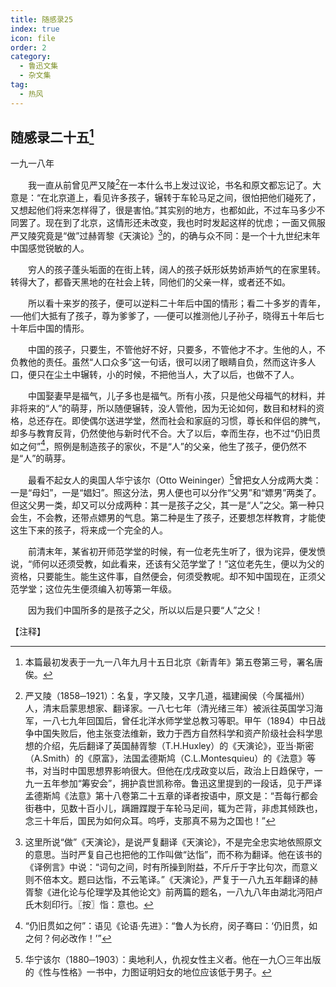 ```yaml
---
title: 随感录25
index: true
icon: file
order: 2
category:
  - 鲁迅文集
  - 杂文集
tag:  
  - 热风
---
```


## 随感录二十五[^①]

一九一八年

　　我一直从前曾见严又陵[^②]在一本什么书上发过议论，书名和原文都忘记了。大意是：“在北京道上，看见许多孩子，辗转于车轮马足之间，很怕把他们碰死了，又想起他们将来怎样得了，很是害怕。”其实别的地方，也都如此，不过车马多少不同罢了。现在到了北京，这情形还未改变，我也时时发起这样的忧虑；一面又佩服严又陵究竟是“做”过赫胥黎《天演论》[^③]的，的确与众不同：是一个十九世纪末年中国感觉锐敏的人。

　　穷人的孩子蓬头垢面的在街上转，阔人的孩子妖形妖势娇声娇气的在家里转。转得大了，都昏天黑地的在社会上转，同他们的父亲一样，或者还不如。

　　所以看十来岁的孩子，便可以逆料二十年后中国的情形；看二十多岁的青年，──他们大抵有了孩子，尊为爹爹了，──便可以推测他儿子孙子，晓得五十年后七十年后中国的情形。

　　中国的孩子，只要生，不管他好不好，只要多，不管他才不才。生他的人，不负教他的责任。虽然“人口众多”这一句话，很可以闭了眼睛自负，然而这许多人口，便只在尘土中辗转，小的时候，不把他当人，大了以后，也做不了人。

　　中国娶妻早是福气，儿子多也是福气。所有小孩，只是他父母福气的材料，并非将来的“人”的萌芽，所以随便辗转，没人管他，因为无论如何，数目和材料的资格，总还存在。即使偶尔送进学堂，然而社会和家庭的习惯，尊长和伴侣的脾气，却多与教育反背，仍然使他与新时代不合。大了以后，幸而生存，也不过“仍旧贯如之何”[^④]，照例是制造孩子的家伙，不是“人”的父亲，他生了孩子，便仍然不是“人”的萌芽。

　　最看不起女人的奥国人华宁该尔（Otto Weininger）[^⑤]曾把女人分成两大类：一是“母妇”，一是“娼妇”。照这分法，男人便也可以分作“父男”和“嫖男”两类了。但这父男一类，却又可以分成两种：其一是孩子之父，其一是“人”之父。第一种只会生，不会教，还带点嫖男的气息。第二种是生了孩子，还要想怎样教育，才能使这生下来的孩子，将来成一个完全的人。

　　前清末年，某省初开师范学堂的时候，有一位老先生听了，很为诧异，便发愤说，“师何以还须受教，如此看来，还该有父范学堂了！”这位老先生，便以为父的资格，只要能生。能生这件事，自然便会，何须受教呢。却不知中国现在，正须父范学堂；这位先生便须编入初等第一年级。

　　因为我们中国所多的是孩子之父，所以以后是只要“人”之父！

【注释】

[^①]:本篇最初发表于一九一八年九月十五日北京《新青年》第五卷第三号，署名唐俟。

[^②]:严又陵（1858─1921）：名复，字又陵，又字几道，福建闽侯（今属福州）人，清末启蒙思想家、翻译家。一八七七年（清光绪三年）被派往英国学习海军，一八七九年回国后，曾任北洋水师学堂总教习等职。甲午（1894）中日战争中国失败后，他主张变法维新，致力于西方自然科学和资产阶级社会科学思想的介绍，先后翻译了英国赫胥黎（T.H.Huxley）的《天演论》，亚当·斯密（A.Smith）的《原富》，法国孟德斯鸠（C.L.Montesquieu）的《法意》等书，对当时中国思想界影响很大。但他在戊戌政变以后，政治上日趋保守，一九一五年参加“筹安会”，拥护袁世凯称帝。鲁迅这里提到的一段话，见于严译孟德斯鸠《法意》第十八卷第二十五章的译者按语中，原文是：“吾每行都会街巷中，见数十百小儿，蹒跚蹀躞于车轮马足间，辄为芒背，非虑其倾跌也，念三十年后，国民为如何众耳。呜呼，支那真不易为之国也！”

[^③]:这里所说“做”《天演论》，是说严复翻译《天演论》，不是完全忠实地依照原文的意思。当时严复自己也把他的工作叫做“达恉”，而不称为翻译。他在该书的《译例言》中说：“词句之间，时有所操到附益，不斤斤于字比句次，而意义则不倍本文。题曰达恉，不云笔译。”《天演论》，严复于一八九五年翻译的赫胥黎《进化论与伦理学及其他论文》前两篇的题名，一八九八年由湖北沔阳卢氏木刻印行。〖按〗恉：意也。

[^④]:“仍旧贯如之何”：语见《论语·先进》：“鲁人为长府，闵子骞曰：‘仍旧贯，如之何？何必改作！’”

[^⑤]:华宁该尔（1880─1903）：奥地利人，仇视女性主义者。他在一九〇三年出版的《性与性格》一书中，力图证明妇女的地位应该低于男子。
